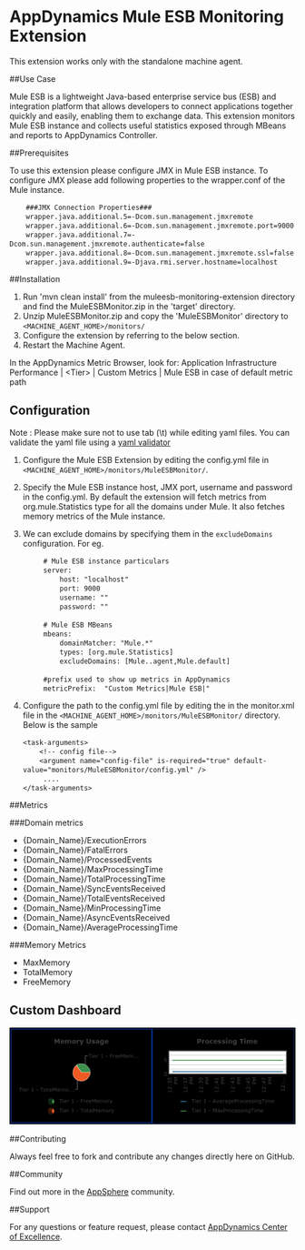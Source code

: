 # AppDynamics Mule ESB Monitoring Extension

This extension works only with the standalone machine agent.

##Use Case

Mule ESB is a lightweight Java-based enterprise service bus (ESB) and integration platform that allows developers to connect applications together quickly and easily, enabling them to exchange data. 
This extension monitors Mule ESB instance and collects useful statistics exposed through MBeans and reports to AppDynamics Controller.

##Prerequisites

To use this extension please configure JMX in Mule ESB instance. To configure JMX please add following properties to the wrapper.conf of the Mule instance.
 
 ```
     ###JMX Connection Properties###
     wrapper.java.additional.5=-Dcom.sun.management.jmxremote
     wrapper.java.additional.6=-Dcom.sun.management.jmxremote.port=9000
     wrapper.java.additional.7=-Dcom.sun.management.jmxremote.authenticate=false
     wrapper.java.additional.8=-Dcom.sun.management.jmxremote.ssl=false
     wrapper.java.additional.9=-Djava.rmi.server.hostname=localhost
 ```

##Installation

1. Run 'mvn clean install' from the muleesb-monitoring-extension directory and find the MuleESBMonitor.zip in the 'target' directory.
2. Unzip MuleESBMonitor.zip and copy the 'MuleESBMonitor' directory to `<MACHINE_AGENT_HOME>/monitors/`
3. Configure the extension by referring to the below section.
5. Restart the Machine Agent.

In the AppDynamics Metric Browser, look for: Application Infrastructure Performance  | \<Tier\> | Custom Metrics | Mule ESB in case of default metric path

## Configuration

Note : Please make sure not to use tab (\t) while editing yaml files. You can validate the yaml file using a [yaml validator](http://yamllint.com/)

1. Configure the Mule ESB Extension by editing the config.yml file in `<MACHINE_AGENT_HOME>/monitors/MuleESBMonitor/`.
2. Specify the Mule ESB instance host, JMX port, username and password in the config.yml. By default the extension will fetch metrics from org.mule.Statistics type for all the domains under Mule. It also fetches memory metrics of the Mule instance.
3. We can exclude domains by specifying them in the `excludeDomains` configuration. 
   For eg.
   ```
        # Mule ESB instance particulars
        server:
            host: "localhost"
            port: 9000
            username: ""
            password: ""
        
        # Mule ESB MBeans
        mbeans:
            domainMatcher: "Mule.*"
            types: [org.mule.Statistics]
            excludeDomains: [Mule..agent,Mule.default]
        
        #prefix used to show up metrics in AppDynamics
        metricPrefix:  "Custom Metrics|Mule ESB|"

   ```

3. Configure the path to the config.yml file by editing the <task-arguments> in the monitor.xml file in the `<MACHINE_AGENT_HOME>/monitors/MuleESBMonitor/` directory. Below is the sample

     ```
     <task-arguments>
         <!-- config file-->
         <argument name="config-file" is-required="true" default-value="monitors/MuleESBMonitor/config.yml" />
          ....
     </task-arguments>
    ```



##Metrics

###Domain metrics
* {Domain_Name}/ExecutionErrors
* {Domain_Name}/FatalErrors
* {Domain_Name}/ProcessedEvents
* {Domain_Name}/MaxProcessingTime
* {Domain_Name}/TotalProcessingTime
* {Domain_Name}/SyncEventsReceived
* {Domain_Name}/TotalEventsReceived
* {Domain_Name}/MinProcessingTime
* {Domain_Name}/AsyncEventsReceived
* {Domain_Name}/AverageProcessingTime

###Memory Metrics
* MaxMemory
* TotalMemory
* FreeMemory

## Custom Dashboard
![](https://raw.githubusercontent.com/Appdynamics/muleesb-monitoring-extension/master/mule_custom_dashboard.png)

##Contributing

Always feel free to fork and contribute any changes directly here on GitHub.

##Community

Find out more in the [AppSphere]() community.

##Support

For any questions or feature request, please contact [AppDynamics Center of Excellence](mailto:help@appdynamics.com).

